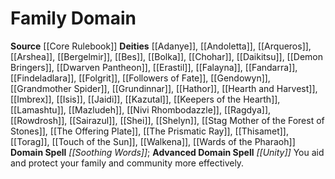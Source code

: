 ﻿---
advanced_apocryphal_spell: null
advanced_domain_spell: '[[DATABASE/spell/Unity|Unity]]'
apocryphal_spell: null
deity:
- '[[DATABASE/deity/Adanye|Adanye]]'
- '[[DATABASE/deity/Andoletta|Andoletta]]'
- '[[DATABASE/deity/Arqueros|Arqueros]]'
- '[[DATABASE/deity/Arshea|Arshea]]'
- '[[DATABASE/deity/Bergelmir|Bergelmir]]'
- '[[DATABASE/deity/Bes|Bes]]'
- '[[DATABASE/deity/Bolka|Bolka]]'
- '[[DATABASE/deity/Chohar|Chohar]]'
- '[[DATABASE/deity/Daikitsu|Daikitsu]]'
- '[[DATABASE/deity/Demon Bringers|Demon Bringers]]'
- '[[DATABASE/deity/Dwarven Pantheon|Dwarven Pantheon]]'
- '[[DATABASE/deity/Erastil|Erastil]]'
- '[[DATABASE/deity/Falayna|Falayna]]'
- '[[DATABASE/deity/Fandarra|Fandarra]]'
- '[[DATABASE/deity/Findeladlara|Findeladlara]]'
- '[[DATABASE/deity/Folgrit|Folgrit]]'
- '[[DATABASE/deity/Followers of Fate|Followers of Fate]]'
- '[[DATABASE/deity/Gendowyn|Gendowyn]]'
- '[[DATABASE/deity/Grandmother Spider|Grandmother Spider]]'
- '[[DATABASE/deity/Grundinnar|Grundinnar]]'
- '[[DATABASE/deity/Hathor|Hathor]]'
- '[[DATABASE/deity/Hearth and Harvest|Hearth and Harvest]]'
- '[[DATABASE/deity/Imbrex|Imbrex]]'
- '[[DATABASE/deity/Isis|Isis]]'
- '[[DATABASE/deity/Jaidi|Jaidi]]'
- '[[DATABASE/deity/Kazutal|Kazutal]]'
- '[[DATABASE/deity/Keepers of the Hearth|Keepers of the Hearth]]'
- '[[DATABASE/deity/Lamashtu|Lamashtu]]'
- '[[DATABASE/deity/Mazludeh|Mazludeh]]'
- '[[DATABASE/deity/Nivi Rhombodazzle|Nivi Rhombodazzle]]'
- '[[DATABASE/deity/Ragdya|Ragdya]]'
- '[[DATABASE/deity/Rowdrosh|Rowdrosh]]'
- '[[DATABASE/deity/Sairazul|Sairazul]]'
- '[[DATABASE/deity/Shei|Shei]]'
- '[[DATABASE/deity/Shelyn|Shelyn]]'
- '[[DATABASE/deity/Stag Mother of the Forest of Stones|Stag Mother of the Forest
  ofStones]]'
- '[[DATABASE/deity/The Offering Plate|The Offering Plate]]'
- '[[DATABASE/deity/The Prismatic Ray|The Prismatic Ray]]'
- '[[DATABASE/deity/Thisamet|Thisamet]]'
- '[[DATABASE/deity/Torag|Torag]]'
- '[[DATABASE/deity/Touch of the Sun|Touch of the Sun]]'
- '[[DATABASE/deity/Walkena|Walkena]]'
- '[[DATABASE/deity/Wards of the Pharaoh|Wards of the Pharaoh]]'
domain:
- '[[DATABASE/domain/Family Domain|Family]]'
domain_spell: '[[DATABASE/spell/Soothing Words|Soothing Words]]'
id: '11'
name: Family Domain
rarity: Common
source: '[[DATABASE/source/Core Rulebook|Core Rulebook]]'
trait: null
type: Domain

---
# Family Domain

**Source** [[Core Rulebook]] 
**Deities** [[Adanye]], [[Andoletta]], [[Arqueros]], [[Arshea]], [[Bergelmir]], [[Bes]], [[Bolka]], [[Chohar]], [[Daikitsu]], [[Demon Bringers]], [[Dwarven Pantheon]], [[Erastil]], [[Falayna]], [[Fandarra]], [[Findeladlara]], [[Folgrit]], [[Followers of Fate]], [[Gendowyn]], [[Grandmother Spider]], [[Grundinnar]], [[Hathor]], [[Hearth and Harvest]], [[Imbrex]], [[Isis]], [[Jaidi]], [[Kazutal]], [[Keepers of the Hearth]], [[Lamashtu]], [[Mazludeh]], [[Nivi Rhombodazzle]], [[Ragdya]], [[Rowdrosh]], [[Sairazul]], [[Shei]], [[Shelyn]], [[Stag Mother of the Forest of Stones]], [[The Offering Plate]], [[The Prismatic Ray]], [[Thisamet]], [[Torag]], [[Touch of the Sun]], [[Walkena]], [[Wards of the Pharaoh]]
**Domain Spell** _[[Soothing Words]]_; **Advanced Domain Spell** _[[Unity]]_
You aid and protect your family and community more effectively.